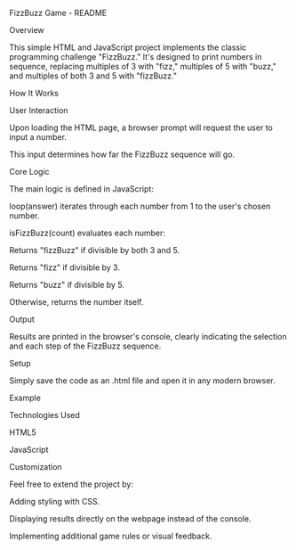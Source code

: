 FizzBuzz Game - README

Overview

This simple HTML and JavaScript project implements the classic programming challenge "FizzBuzz." It's designed to print numbers in sequence, replacing multiples of 3 with "fizz," multiples of 5 with "buzz," and multiples of both 3 and 5 with "fizzBuzz."

How It Works

User Interaction

Upon loading the HTML page, a browser prompt will request the user to input a number.

This input determines how far the FizzBuzz sequence will go.

Core Logic

The main logic is defined in JavaScript:

loop(answer) iterates through each number from 1 to the user's chosen number.

isFizzBuzz(count) evaluates each number:

Returns "fizzBuzz" if divisible by both 3 and 5.

Returns "fizz" if divisible by 3.

Returns "buzz" if divisible by 5.

Otherwise, returns the number itself.

Output

Results are printed in the browser's console, clearly indicating the selection and each step of the FizzBuzz sequence.

Setup

Simply save the code as an .html file and open it in any modern browser.

Example

Technologies Used

HTML5

JavaScript

Customization

Feel free to extend the project by:

Adding styling with CSS.

Displaying results directly on the webpage instead of the console.

Implementing additional game rules or visual feedback.
